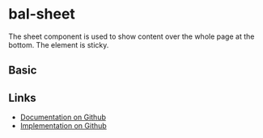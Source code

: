 # bal-sheet

<!-- START: human documentation top -->

The sheet component is used to show content over the whole page at the bottom. The element is sticky.

<!-- END: human documentation top -->

## Basic

<ClientOnly><docs-demo-bal-sheet-89></docs-demo-bal-sheet-89></ClientOnly>







<!-- START: human documentation bottom -->

<!-- END: human documentation bottom -->


## Links

* [Documentation on Github](https://github.com/baloise/design-system/blob/master/docs/src/components/components/bal-sheet.md)
* [Implementation on Github](https://github.com/baloise/design-system/blob/master/packages/components/src/components/bal-sheet)
